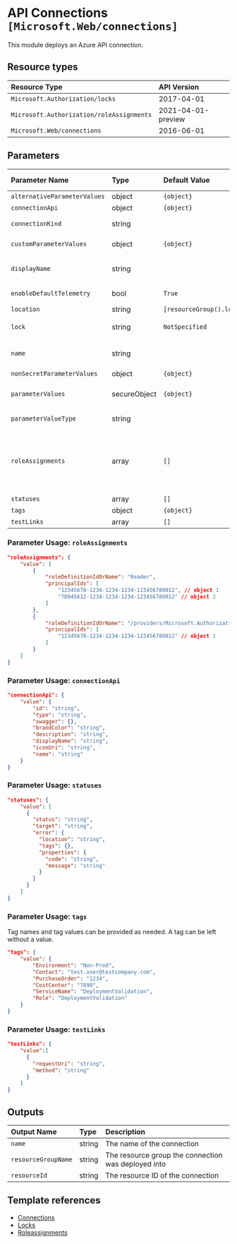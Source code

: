 # API Connections `[Microsoft.Web/connections]`

This module deploys an Azure API connection.

## Resource types

| Resource Type | API Version |
| :-- | :-- |
| `Microsoft.Authorization/locks` | 2017-04-01 |
| `Microsoft.Authorization/roleAssignments` | 2021-04-01-preview |
| `Microsoft.Web/connections` | 2016-06-01 |

## Parameters

| Parameter Name | Type | Default Value | Possible Values | Description |
| :-- | :-- | :-- | :-- | :-- |
| `alternativeParameterValues` | object | `{object}` |  | Optional. Alternative parameter values. |
| `connectionApi` | object | `{object}` |  | Optional. Specific values for some API connections. |
| `connectionKind` | string |  |  | Required. Connection Kind. Example: 'V1' when using blobs. It can change depending on the resource. |
| `customParameterValues` | object | `{object}` |  | Optional. Customized parameter values for specific connections. |
| `displayName` | string |  |  | Required. Display name connection. Example: 'blobconnection' when using blobs. It can change depending on the resource. |
| `enableDefaultTelemetry` | bool | `True` |  | Optional. Enable telemetry via the Customer Usage Attribution ID (GUID). |
| `location` | string | `[resourceGroup().location]` |  | Optional. Location of the deployment. |
| `lock` | string | `NotSpecified` | `[CanNotDelete, NotSpecified, ReadOnly]` | Optional. Specify the type of lock. |
| `name` | string |  |  | Required. Connection name for connection. Example: 'azureblob' when using blobs.  It can change depending on the resource. |
| `nonSecretParameterValues` | object | `{object}` |  | Optional. Dictionary of nonsecret parameter values. |
| `parameterValues` | secureObject | `{object}` |  | Optional. Connection strings or access keys for connection. Example: 'accountName' and 'accessKey' when using blobs.  It can change depending on the resource. |
| `parameterValueType` | string |  |  | Optional. Value Type of parameter, in case alternativeParameterValues is used. |
| `roleAssignments` | array | `[]` |  | Optional. Array of role assignment objects that contain the 'roleDefinitionIdOrName' and 'principalId' to define RBAC role assignments on this resource. In the roleDefinitionIdOrName attribute, you can provide either the display name of the role definition, or its fully qualified ID in the following format: '/providers/Microsoft.Authorization/roleDefinitions/c2f4ef07-c644-48eb-af81-4b1b4947fb11'. |
| `statuses` | array | `[]` |  | Optional. Status of the connection. |
| `tags` | object | `{object}` |  | Optional. Tags of the resource. |
| `testLinks` | array | `[]` |  | Optional. Links to test the API connection. |

### Parameter Usage: `roleAssignments`

```json
"roleAssignments": {
    "value": [
        {
            "roleDefinitionIdOrName": "Reader",
            "principalIds": [
                "12345678-1234-1234-1234-123456789012", // object 1
                "78945612-1234-1234-1234-123456789012" // object 2
            ]
        },
        {
            "roleDefinitionIdOrName": "/providers/Microsoft.Authorization/roleDefinitions/c2f4ef07-c644-48eb-af81-4b1b4947fb11",
            "principalIds": [
                "12345678-1234-1234-1234-123456789012" // object 1
            ]
        }
    ]
}
```

### Parameter Usage: `connectionApi`

```json
"connectionApi": {
    "value": {
        "id": "string",
        "type": "string",
        "swagger": {},
        "brandColor": "string",
        "description": "string",
        "displayName": "string",
        "iconUri": "string",
        "name": "string"
    }
}
```

### Parameter Usage: `statuses`

```json
"statuses": {
    "value": [
      {
        "status": "string",
        "target": "string",
        "error": {
          "location": "string",
          "tags": {},
          "properties": {
            "code": "string",
            "message": "string"
          }
        }
      }
    ]
}
```

### Parameter Usage: `tags`

Tag names and tag values can be provided as needed. A tag can be left without a value.

```json
"tags": {
    "value": {
        "Environment": "Non-Prod",
        "Contact": "test.user@testcompany.com",
        "PurchaseOrder": "1234",
        "CostCenter": "7890",
        "ServiceName": "DeploymentValidation",
        "Role": "DeploymentValidation"
    }
}
```

### Parameter Usage: `testLinks`

```json
"testLinks": {
    "value":[
      {
        "requestUri": "string",
        "method": "string"
      }
    ]
}
```

## Outputs

| Output Name | Type | Description |
| :-- | :-- | :-- |
| `name` | string | The name of the connection |
| `resourceGroupName` | string | The resource group the connection was deployed into |
| `resourceId` | string | The resource ID of the connection |

## Template references

- [Connections](https://docs.microsoft.com/en-us/azure/templates/Microsoft.Web/2016-06-01/connections)
- [Locks](https://docs.microsoft.com/en-us/azure/templates/Microsoft.Authorization/2017-04-01/locks)
- [Roleassignments](https://docs.microsoft.com/en-us/azure/templates/Microsoft.Authorization/roleAssignments)
